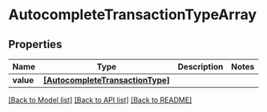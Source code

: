 # AutocompleteTransactionTypeArray


## Properties
Name | Type | Description | Notes
------------ | ------------- | ------------- | -------------
**value** | [**[AutocompleteTransactionType]**](AutocompleteTransactionType.md) |  | 

[[Back to Model list]](../README.md#documentation-for-models) [[Back to API list]](../README.md#documentation-for-api-endpoints) [[Back to README]](../README.md)


